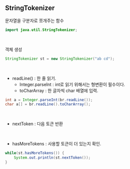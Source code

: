 ## StringTokenizer

문자열을 구분자로 쪼개주는 함수

```java
import java.util.StringTokenizer;
```

<br>

객체 생성
```java
StringTokenizer st = new StringTokenizer("ab cd");
```

<br>

* readLine() :  한 줄 읽기.
    -  Integer.parseInt : int로 읽기 위해서는 형변환이 필수이다.
    - toCharArray : 한 글자씩 char 배열에 입력.
```java
int a = Integer.parseInt(br.readLine());
char a[] = br.readLine().toCharArray();
```

<br>

* nextToken : 다음 토큰 반환

<br>

* hasMoreTokens : 사용할 토큰이 더 있는지 확인.
```java
while(st.hasMoreTokens()) {
	System.out.println(st.nextToken());
}
```

<br>